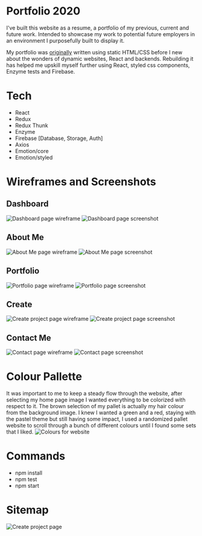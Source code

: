 # Portfolio 2020

I've built this website as a resume, a portfolio of my previous, current and future work. Intended to showcase my work to potential future employers in an environment I purposefully built to display it.

My portfolio was [originally](https://github.com/ChristopherDalziel/Portfolio-2.0) written using static HTML/CSS before I new about the wonders of dynamic websites, React and backends. Rebuilding it has helped me upskill myself further using React, styled css components, Enzyme tests and Firebase.

# Tech

- React
- Redux
- Redux Thunk
- Enzyme
- Firebase [Database, Storage, Auth]
- Axios
- Emotion/core
- Emotion/styled

# Wireframes and Screenshots

## Dashboard

![Dashboard page wireframe](src/assets/readMeAssets/dashboard-wire.png)
![Dashboard page screenshot](src/assets/readMeAssets/dashboard-screen.png)

## About Me

![About Me page wireframe](src/assets/readMeAssets/about-me-wire.png)
![About Me page screenshot](src/assets/readMeAssets/about-screen.png)

## Portfolio

![Portfolio page wireframe](src/assets/readMeAssets/portfolio-wire.png)
![Portfolio page screenshot](src/assets/readMeAssets/portfolio-screen.png)

## Create

![Create project page wireframe](src/assets/readMeAssets/create-wire.png)
![Create project page screenshot](src/assets/readMeAssets/create-screen.png)

## Contact Me

![Contact page wireframe](src/assets/readMeAssets/contact-wire.png)
![Contact page screenshot](src/assets/readMeAssets/contact-screen.png)

# Colour Pallette

It was important to me to keep a steady flow through the website, after selecting my home page image I wanted everything to be colorized with respect to it. The brown selection of my pallet is actually my hair colour from the background image. I knew I wanted a green and a red, staying with the pastel theme but still having some impact, I used a randomized pallet website to scroll through a bunch of different colours until I found some sets that I liked.
![Colours for website](src/assets/readMeAssets/Colour_P.jpg)

# Commands

- npm install
- npm test
- npm start

# Sitemap

![Create project page](src/assets/readMeAssets/sitemap.png)
